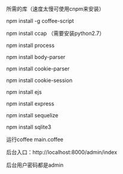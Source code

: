 所需的库（速度太慢可使用cnpm来安装）

npm install -g coffee-script

npm install ccap （需要安装python2.7）

npm install process

npm install body-parser

npm install cookie-parser

npm install cookie-session

npm install ejs

npm install express

npm install sequelize

npm install sqlite3

运行coffee main.coffee

后台入口：http://localhost:8000/admin/index

后台用户密码都是admin
